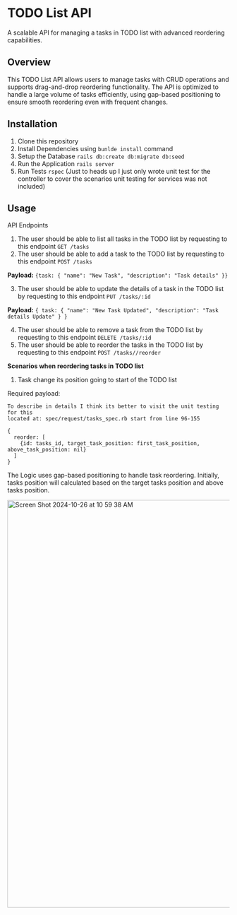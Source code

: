 # TODO List API

A scalable API for managing a tasks in TODO list with advanced reordering capabilities.

## Overview

This TODO List API allows users to manage tasks with CRUD operations and supports drag-and-drop reordering functionality. The API is optimized to handle a large volume of tasks efficiently, using gap-based positioning to ensure smooth reordering even with frequent changes.

## Installation

1. Clone this repository
2. Install Dependencies using `bunlde install` command
3. Setup the Database `rails db:create db:migrate db:seed`
4. Run the Application `rails server`
5. Run Tests `rspec` (Just to heads up I just only wrote unit test for the controller to cover the scenarios unit testing for services was not included)

## Usage

API Endpoints

1. The user should be able to list all tasks in the TODO list by requesting to this endpoint `GET /tasks`
2. The user should be able to add a task to the TODO list by requesting to this endpoint `POST /tasks`
   
**Payload:**
`{task: { "name": "New Task", "description": "Task details" }}`

3. The user should be able to update the details of a task in the TODO list by requesting to this endpoint `PUT /tasks/:id`

**Payload:**
`{ task: { "name": "New Task Updated", "description": "Task details Update" } }`

4. The user should be able to remove a task from the TODO list by requesting to this endpoint `DELETE /tasks/:id`
5. The user should be able to reorder the tasks in the TODO list by requesting to this endpoint `POST /tasks//reorder`

**Scenarios when reordering tasks in TODO list**

1. Task change its position going to start of the TODO list

Required payload:


    To describe in details I think its better to visit the unit testing for this 
    located at: spec/request/tasks_spec.rb start from line 96-155
  
    {
      reorder: [
        {id: tasks_id, target_task_position: first_task_position, above_task_position: nil}
      ]
    }

The Logic uses gap-based positioning to handle task reordering. Initially, tasks position will calculated based on the target tasks position and above tasks position.

<img width="923" alt="Screen Shot 2024-10-26 at 10 59 38 AM" src="https://github.com/user-attachments/assets/47a1963d-adf1-4584-8d75-81446af55889">


